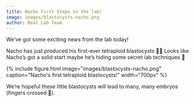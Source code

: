 ```yaml
---
title: Nacho First Steps in the lab!
image: images/blastocysts-nacho.png
author: Real Lab Team
---
```


We’ve got some exciting news from the lab today! 

Nacho has just produced his first-ever tetraploid blastocysts 🧬✨ Looks like Nacho’s got a solid start maybe he’s hiding some secret lab techniques 🥷

{%
  include figure.html
  image="images/blastocysts-nacho.png"
  caption="Nacho's first tetraploid blastocysts!"
  width="700px"
%}

We’re hopeful these little blastocysts will lead to many, many embryos (fingers crossed 🤞).

